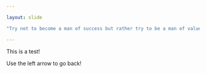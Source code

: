```yaml
---

layout: slide

"Try not to become a man of success but rather try to be a man of value"!

---
```


This is a test!

Use the left arrow to go back!
